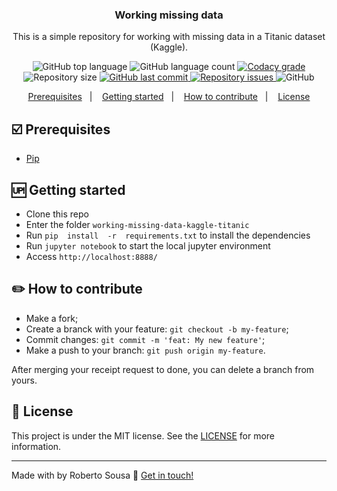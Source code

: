 



<h3 align="center">
	Working missing data
</h3>
<p align="center">
This is a simple repository for working with missing data in a Titanic dataset (Kaggle).
</p>
<p align="center">
  <img alt="GitHub top language" src="https://img.shields.io/github/languages/top/robertosousa1/working-missing-data-kaggle-titanic.svg">
  
  <img alt="GitHub language count" src="https://img.shields.io/github/languages/count/robertosousa1/working-missing-data-kaggle-titanic.svg">
  
  <a href="https://www.codacy.com/app/robertosousa1/working-missing-data-kaggle-titanic?utm_source=github.com&amp;utm_medium=referral&amp;utm_content=robertosousa1/working-missing-data-kaggle-titanic&amp;utm_campaign=Badge_Grade">
    <img alt="Codacy grade" src="https://img.shields.io/codacy/grade/70c8e79c83b442278f6c276ebf117ae4.svg">
  </a>

  
  <img alt="Repository size" src="https://img.shields.io/github/repo-size/robertosousa1/working-missing-data-kaggle-titanic.svg">
  <a href="https://github.com/robertosousa1/working-missing-data-kaggle-titanic/commits/master">
    <img alt="GitHub last commit" src="https://img.shields.io/github/last-commit/robertosousa1/working-missing-data-kaggle-titanic.svg">
  </a>
  
  <a href="https://github.com/robertosousa1/working-missing-data-kaggle-titanic/issues">
    <img alt="Repository issues" src="https://img.shields.io/github/issues/robertosousa1/working-missing-data-kaggle-titanic.svg">
  </a>

  <img alt="GitHub" src="https://img.shields.io/github/license/robertosousa1/working-missing-data-kaggle-titanic.svg">   
</p>

<p align="center">
  <a href="#ballot_box_with_check-prerequisites">Prerequisites</a>&nbsp;&nbsp;&nbsp;|&nbsp;&nbsp;&nbsp;
    <a href="#up-getting-started">Getting started</a>&nbsp;&nbsp;&nbsp;|&nbsp;&nbsp;&nbsp;
  <a href="#pencil2-how-to-contribute">How to contribute</a>&nbsp;&nbsp;&nbsp;|&nbsp;&nbsp;&nbsp;
  <a href="#memo-license">License</a>
</p>

## [](#prerequisites):ballot_box_with_check: Prerequisites
-   [Pip](https://pypi.org/project/pip/)

## [](#getting-started):up: Getting started

-   Clone this repo
-  Enter the folder `working-missing-data-kaggle-titanic`
-  Run `pip  install  -r  requirements.txt` to install the dependencies
-  Run  `jupyter notebook`  to start the local jupyter environment
-  Access  `http://localhost:8888/`

## [](#how-to-contribute):pencil2: How to contribute

-   Make a fork;
-   Create a branck with your feature:  `git checkout -b my-feature`;
-   Commit changes:  `git commit -m 'feat: My new feature'`;
-   Make a push to your branch:  `git push origin my-feature`.

After merging your receipt request to done, you can delete a branch from yours.

## [](#license):memo: License
This project is under the MIT license. See the [LICENSE]([[https://github.com/robertosousa1/working-missing-data-kaggle-titanic/blob/master/LICENSE](https://github.com/robertosousa1/working-missing-data-kaggle-titanic/blob/master/LICENSE)]) for more information.

----------

Made with by Roberto Sousa  👋  [Get in touch!](https://www.linkedin.com/in/robertosousa01/)
